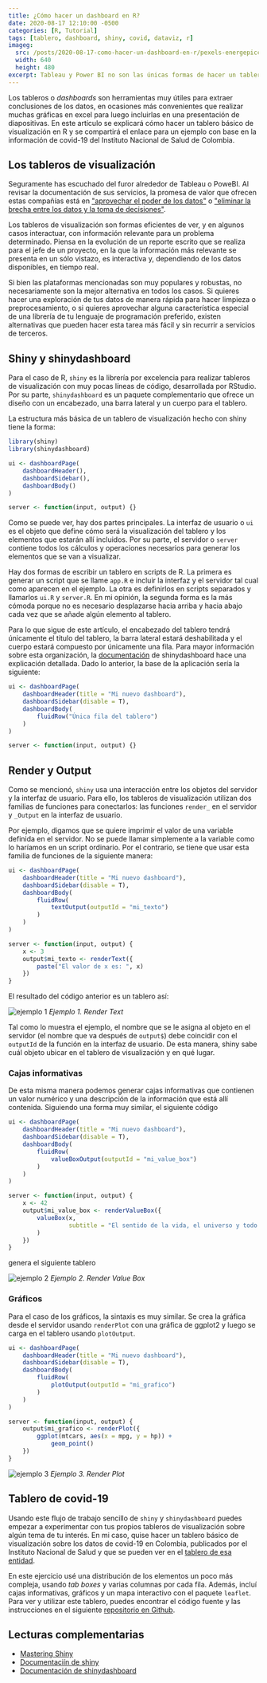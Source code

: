 ```yaml
---
title: ¿Cómo hacer un dashboard en R?
date: 2020-08-17 12:10:00 -0500
categories: [R, Tutorial]
tags: [tablero, dashboard, shiny, covid, dataviz, r]
imageg: 
  src: /posts/2020-08-17-como-hacer-un-dashboard-en-r/pexels-energepiccom-159888.jpg
  width: 640
  height: 480
excerpt: Tableau y Power BI no son las únicas formas de hacer un tablero interactivo.
---
```


Los tableros o *dashboards* son herramientas muy útiles para extraer conclusiones de los datos, en ocasiones más convenientes que realizar muchas gráficas en excel para luego incluirlas en una presentación de diapositivas. En este artículo se explicará cómo hacer un tablero básico de visualización en R y se compartirá el enlace para un ejemplo con base en la información de covid-19 del Instituto Nacional de Salud de Colombia.

## Los tableros de visualización

Seguramente has escuchado del furor alrededor de Tableau o PoweBI. Al revisar la documentación de sus servicios, la promesa de valor que ofrecen estas compañías está en ["aprovechar el poder de los datos"](https://www.tableau.com/es-es) o ["eliminar la brecha entre los datos y la toma de decisiones"](https://powerbi.microsoft.com/es-es/what-is-power-bi/).

Los tableros de visualización son formas eficientes de ver, y en algunos casos interactuar, con información relevante para un problema determinado. Piensa en la evolución de un reporte escrito que se realiza para el jefe de un proyecto, en la que la información más relevante se presenta en un sólo vistazo, es interactiva y, dependiendo de los datos disponibles, en tiempo real.

Si bien las plataformas mencionadas son muy populares y robustas, no necesariamente son la mejor alternativa en todos los casos. Si quieres hacer una exploración de tus datos de manera rápida para hacer limpieza o preprocesamiento, o si quieres aprovechar alguna característica especial de una librería de tu lenguaje de programación preferido, existen alternativas que pueden hacer esta tarea más fácil y sin recurrir a servicios de terceros.

## Shiny y shinydashboard

Para el caso de R, `shiny` es la librería por excelencia para realizar tableros de visualización con muy pocas líneas de código, desarrollada por RStudio. Por su parte, `shinydashboard` es un paquete complementario que ofrece un diseño con un encabezado, una barra lateral y un cuerpo para el tablero.

La estructura más básica de un tablero de visualización hecho con shiny tiene la forma:

```r
library(shiny)
library(shinydashboard)

ui <- dashboardPage(
    dashboardHeader(),
    dashboardSidebar(),
    dashboardBody()
)

server <- function(input, output) {}
```

Como se puede ver, hay dos partes principales. La interfaz de usuario o `ui` es el objeto que define cómo será la visualización del tablero y los elementos que estarán allí incluidos. Por su parte, el servidor o `server` contiene todos los cálculos y operaciones necesarios para generar los elementos que se van a visualizar.

Hay dos formas de escribir un tablero en scripts de R. La primera es generar un script que se llame `app.R` e incluir la interfaz y el servidor tal cual como aparecen en el ejemplo. La otra es definirlos en scripts separados y llamarlos `ui.R` y `server.R`. En mi opinión, la segunda forma es la más cómoda porque no es necesario desplazarse hacia arriba y hacia abajo cada vez que se añade algún elemento al tablero.

Para lo que sigue de este artículo, el encabezado del tablero tendrá únicamente el título del tablero, la barra lateral estará deshabilitada y el cuerpo estará compuesto por únicamente una fila. Para mayor información sobre esta organización, la [documentación](https://rstudio.github.io/shinydashboard/structure.html#body) de shinydashboard hace una explicación detallada. Dado lo anterior, la base de la aplicación sería la siguiente:

```r
ui <- dashboardPage(
    dashboardHeader(title = "Mi nuevo dashboard"),
    dashboardSidebar(disable = T),
    dashboardBody(
        fluidRow("Única fila del tablero")
    )
)

server <- function(input, output) {}
```

## Render y Output

Como se mencionó, `shiny` usa una interacción entre los objetos del servidor y la interfaz de usuario. Para ello, los tableros de visualización utilizan dos familias de funciones para conectarlos: las funciones `render_` en el servidor y `_Output` en la interfaz de usuario.

Por ejemplo, digamos que se quiere imprimir el valor de una variable definida en el servidor. No se puede llamar simplemente a la variable como lo haríamos en un script ordinario. Por el contrario, se tiene que usar esta familia de funciones de la siguiente manera:

```r
ui <- dashboardPage(
    dashboardHeader(title = "Mi nuevo dashboard"),
    dashboardSidebar(disable = T),
    dashboardBody(
        fluidRow(
            textOutput(outputId = "mi_texto")
        )
    )
)

server <- function(input, output) {
    x <- 3
    output$mi_texto <- renderText({
        paste("El valor de x es: ", x)
    })
}
```

El resultado del código anterior es un tablero así:

![ejemplo 1](/posts/2020-08-17-como-hacer-un-dashboard-en-r/ejemplo-1.png)
*Ejemplo 1. Render Text*

Tal como lo muestra el ejemplo, el nombre que se le asigna al objeto en el servidor (el nombre que va después de `output$`) debe coincidir con el `outputId` de la función en la interfaz de usuario. De esta manera, shiny sabe cuál objeto ubicar en el tablero de visualización y en qué lugar.

### Cajas informativas

De esta misma manera podemos generar cajas informativas que contienen un valor numérico y una descripción de la información que está allí contenida. Siguiendo una forma muy similar, el siguiente código

```r
ui <- dashboardPage(
    dashboardHeader(title = "Mi nuevo dashboard"),
    dashboardSidebar(disable = T),
    dashboardBody(
        fluidRow(
            valueBoxOutput(outputId = "mi_value_box")
        )
    )
)

server <- function(input, output) {
    x <- 42
    output$mi_value_box <- renderValueBox({
        valueBox(x,
                 subtitle = "El sentido de la vida, el universo y todo lo demás"
        )
    })
}
```

genera el siguiente tablero

![ejemplo 2](/posts/2020-08-17-como-hacer-un-dashboard-en-r/ejemplo-2.png)
*Ejemplo 2. Render Value Box*

### Gráficos

Para el caso de los gráficos, la sintaxis es muy similar. Se crea la gráfica desde el servidor usando `renderPlot` con una gráfica de ggplot2 y luego se carga en el tablero usando `plotOutput`.

```r
ui <- dashboardPage(
    dashboardHeader(title = "Mi nuevo dashboard"),
    dashboardSidebar(disable = T),
    dashboardBody(
        fluidRow(
            plotOutput(outputId = "mi_grafico")
        )
    )
)

server <- function(input, output) {
    output$mi_grafico <- renderPlot({
        ggplot(mtcars, aes(x = mpg, y = hp)) +
            geom_point()
    })
}
```

![ejemplo 3](/posts/2020-08-17-como-hacer-un-dashboard-en-r/ejemplo-3.jpeg)
*Ejemplo 3. Render Plot*

## Tablero de covid-19

Usando este flujo de trabajo sencillo de `shiny` y `shinydashboard` puedes empezar a experimentar con tus propios tableros de visualización sobre algún tema de tu interés. En mi caso, quise hacer un tablero básico de visualización sobre los datos de covid-19 en Colombia, publicados por el Instituto Nacional de Salud y que se pueden ver en el [tablero de esa entidad](https://www.ins.gov.co/Noticias/paginas/coronavirus.aspx).

En este ejercicio usé una distribución de los elementos un poco más compleja, usando *tab boxes* y varias columnas por cada fila. Además, incluí cajas informativas, gráficos y un mapa interactivo con el paquete `leaflet`. Para ver y utilizar este tablero, puedes encontrar el código fuente y las instrucciones en el siguiente [repositorio en Github](https://github.com/camartinezbu/covid-dashboard-colombia).

## Lecturas complementarias

- [Mastering Shiny](https://mastering-shiny.org/)
- [Documentaciín de shiny](https://shiny.rstudio.com/tutorial/)
- [Documentación de shinydashboard](https://rstudio.github.io/shinydashboard/)
